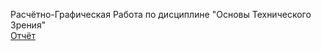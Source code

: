 Расчётно-Графическая Работа по дисциплине "Основы Технического Зрения"  
[Отчёт](ОТЗ/Отчёт/РГР_Никитин.pdf)
